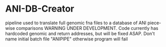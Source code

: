# ANI-DB-Creator
pipeline used to translate full genomic fna files to a database of ANI piece-wise comparisons WARNING UNDER DEVELOPMENT.
Code currently has hardcoded genomic and return addresses, but will be fixed ASAP.
Don't name initial batch file "ANIPIPE" otherwise program will fail
